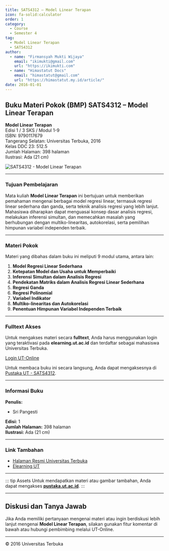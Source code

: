 ```yaml
--- 
title: SATS4312 – Model Linear Terapan
icon: fa-solid:calculator
order: 1
category:
  - Course
  - Semester 4
tag:
  - Model Linear Terapan
  - SATS4312
author:
  - name: "Firmansyah Mukti Wijaya"
    email: "ikimukti@gmail.com"
    url: "https://ikimukti.com"
  - name: "Himastatut Docs"
    email: "himastatut@gmail.com"
    url: "https://himastatut.my.id/article/"
date: 2016-01-01
--- 
```


## Buku Materi Pokok (BMP) SATS4312 – Model Linear Terapan

**Model Linear Terapan**  
Edisi 1 / 3 SKS / Modul 1-9  
ISBN: 9790117679  
Tangerang Selatan: Universitas Terbuka, 2016  
Kelas DDC 23: 512.5  
Jumlah Halaman: 398 halaman  
Ilustrasi: Ada (21 cm)

![SATS4312 - Model Linear Terapan](https://pustaka.ut.ac.id/lib/wp-content/uploads/2017/04/SATS4312.jpg)

--- 

### Tujuan Pembelajaran

Mata kuliah **Model Linear Terapan** ini bertujuan untuk memberikan pemahaman mengenai berbagai model regresi linear, termasuk regresi linear sederhana dan ganda, serta teknik analisis regresi yang lebih lanjut. Mahasiswa diharapkan dapat menguasai konsep dasar analisis regresi, melakukan inferensi simultan, dan memecahkan masalah yang berhubungan dengan multiko-linearitas, autokorelasi, serta pemilihan himpunan variabel independen terbaik.

--- 

### Materi Pokok

Materi yang dibahas dalam buku ini meliputi 9 modul utama, antara lain:

1. **Model Regresi Linear Sederhana**
2. **Ketepatan Model dan Usaha untuk Memperbaiki**
3. **Inferensi Simultan dalam Analisis Regresi**
4. **Pendekatan Matriks dalam Analisis Regresi Linear Sederhana**
5. **Regresi Ganda**
6. **Regresi Polinomial**
7. **Variabel Indikator**
8. **Multiko-linearitas dan Autokorelasi**
9. **Penentuan Himpunan Variabel Independen Terbaik**

--- 

### Fulltext Akses

Untuk mengakses materi secara **fulltext**, Anda harus menggunakan login yang teraktivasi pada **elearning.ut.ac.id** dan terdaftar sebagai mahasiswa Universitas Terbuka.

[Login UT-Online](http://elearning.ut.ac.id)

Untuk membaca buku ini secara langsung, Anda dapat mengaksesnya di [Pustaka UT - SATS4312](https://pustaka.ut.ac.id/lib/sats4312-model-linear-terapan/).

--- 

### Informasi Buku

**Penulis:**  
- Sri Pangesti  

**Edisi:** 1  
**Jumlah Halaman:** 398 halaman  
**Ilustrasi:** Ada (21 cm)  

--- 

### Link Tambahan

- [Halaman Resmi Universitas Terbuka](https://www.ut.ac.id)
- [Elearning UT](http://elearning.ut.ac.id)

--- 

::: tip Assets
Untuk mendapatkan materi atau gambar tambahan, Anda dapat mengakses **[pustaka.ut.ac.id](https://pustaka.ut.ac.id)**.
:::

--- 

## Diskusi dan Tanya Jawab

Jika Anda memiliki pertanyaan mengenai materi atau ingin berdiskusi lebih lanjut mengenai **Model Linear Terapan**, silakan gunakan fitur komentar di bawah atau hubungi pembimbing melalui UT-Online.

--- 

<footer>
  <p>© 2016 Universitas Terbuka</p>
</footer>


<GitContributors />
<GitChangelog />